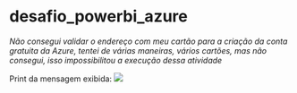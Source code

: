 # desafio_powerbi_azure

*Não consegui validar o endereço com meu cartão para a criação da conta gratuita da Azure, tentei de várias maneiras, vários cartões, mas não consegui, isso impossibilitou a execução dessa 
atividade*

Print da mensagem exibida:
<img src="desafio_powerbi_azure/assets/arquivo.JPG">
